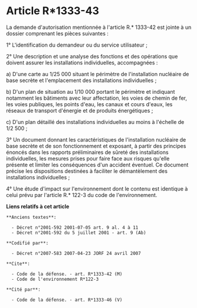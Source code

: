 # Article R*1333-43

La demande d'autorisation mentionnée à l'article R.* 1333-42 est jointe à un dossier comprenant les pièces suivantes :

1° L'identification du demandeur ou du service utilisateur ;

2° Une description et une analyse des fonctions et des opérations que doivent assurer les installations individuelles,
accompagnées :

a) D'une carte au 1/25 000 situant le périmètre de l'installation nucléaire de base secrète et l'emplacement des
installations individuelles ;

b) D'un plan de situation au 1/10 000 portant le périmètre et indiquant notamment les bâtiments avec leur affectation, les
voies de chemin de fer, les voies publiques, les points d'eau, les canaux et cours d'eaux, les réseaux de transport d'énergie
et de produits énergétiques ;

c) D'un plan détaillé des installations individuelles au moins à l'échelle de 1/2 500 ;

3° Un document donnant les caractéristiques de l'installation nucléaire de base secrète et de son fonctionnement et exposant,
à partir des principes énoncés dans les rapports préliminaires de sûreté des installations individuelles, les mesures prises
pour faire face aux risques qu'elle présente et limiter les conséquences d'un accident éventuel. Ce document précise les
dispositions destinées à faciliter le démantèlement des installations individuelles ;

4° Une étude d'impact sur l'environnement dont le contenu est identique à celui prévu par l'article R.* 122-3 du code de
l'environnement.

**Liens relatifs à cet article**

	**Anciens textes**:

	  - Décret n°2001-592 2001-07-05 art. 9 al. 4 à 11
	  - Décret n°2001-592 du 5 juillet 2001 - art. 9 (Ab)

	**Codifié par**:

	  - Décret n°2007-583 2007-04-23 JORF 24 avril 2007

	**Cite**:

	  - Code de la défense. - art. R*1333-42 (M)
	  - Code de l'environnement R*122-3

	**Cité par**:

	  - Code de la défense. - art. R*1333-46 (V)
